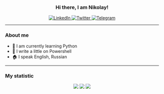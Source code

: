 <div id="header" align="center">

<h3>Hi there, I am Nikolay!</h3>

</div>
<div id="socials" align="center">
	<a href="https://www.linkedin.com/in/nikolay-avramenko-735896255/">
		<img src="https://img.shields.io/badge/LinkedIn-blue?style=for-the-badge&logo=linkedin&logoColor=white" alt="LinkedIn"/>
	</a>
	<a href="https://twitter.com/Avramenko87N">
		<img src="https://img.shields.io/badge/Twitter-blue?style=for-the-badge&logo=twitter&logoColor=white" alt="Twitter"/>
	</a>
	<a href="https://t.me/Nik00lay">
		<img src="https://img.shields.io/badge/Telegram-blue?style=for-the-badge&logo=telegram&logoColor=white" alt="Telegram"/>
	</a>
</div>

---

### About me
- 🐍 I am currently learning Python
- 🦀 I write a little on Powershell
- 🏠 I speak English, Russian

---
### My statistic
<div id="stat" align="center">
<img src="http://github-profile-summary-cards.vercel.app/api/cards/profile-details?username=puz27&theme=default">
<img src="http://github-profile-summary-cards.vercel.app/api/cards/repos-per-language?username=puz27&theme=default">	
<img src="http://github-profile-summary-cards.vercel.app/api/cards/stats?username=puz27&theme=default">
</div>
